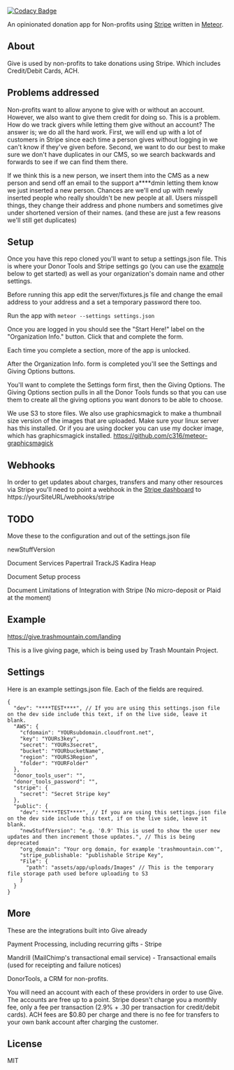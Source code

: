 [![Codacy Badge](https://www.codacy.com/project/badge/cd0a18c7433547279f5409d4ec3297c1)](https://www.codacy.com/app/c316/give)


An opinionated donation app for Non-profits using <a href="https://stripe.com">Stripe</a> 
written in <a href="https://meteor.com">Meteor</a>.


## About

Give is used by non-profits to take donations using Stripe. Which includes Credit/Debit Cards, ACH. 

## Problems addressed

Non-profits want to allow anyone to give with or without an account. 
However, we also want to give them credit for doing so. This is a problem. 
How do we track givers while letting them give without an account? The answer is;
 we do all the hard work. First, we will end up with a lot of customers in Stripe
  since each time a person gives without logging in we can't know if they've given before.
Second, we want to do our best to make sure we don't have duplicates in our CMS,
 so we search backwards and forwards to see if we can find them there.

If we think this is a new person, we insert them into the CMS as a new person 
and send off an email to the support a****dmin letting them know we just inserted a 
new person. Chances are we'll end up with newly inserted people who really shouldn't
 be new people at all. Users misspell things, they change their address and phone
  numbers and sometimes give under shortened version of their names. (and these 
  are just a few reasons we'll still get duplicates)



## Setup

Once you have this repo cloned you'll want to setup a settings.json file. This 
is where your Donor Tools and Stripe settings go (you can use the [example](/#settings) below 
to get started) as well as your organization's domain name and other settings. 

Before running this app edit the server/fixtures.js file and change the email 
address to your address and a set a temporary password there too.

Run the app with ```meteor --settings settings.json```

Once you are logged in you should see the "Start Here!" label on the "Organization 
Info." button. Click that and complete the form.

Each time you complete a section, more of the app is unlocked.

After the Organization Info. form is completed you'll see the Settings and Giving 
Options buttons. 

You'll want to complete the Settings form first, then the Giving Options. The 
Giving Options section pulls in all the Donor Tools funds so that you can use 
them to create all the giving options you want donors to be able to choose. 

We use S3 to store files. We also use graphicsmagick to make a thumbnail size version of
the images that are uploaded. Make sure your linux server has this installed. 
Or if you are using docker you can use my docker image, which has graphicsmagick installed.
https://github.com/c316/meteor-graphicsmagick

## Webhooks 

In order to get updates about charges, transfers and many other resources via Stripe 
you'll need to point a webhook in the 
<a href="https://dashboard.stripe.com/dashboard">Stripe dashboard</a> to 
https://yourSiteURL/webhooks/stripe

## TODO

Move these to the configuration and out of the settings.json file

  newStuffVersion

Document Services
  Papertrail
  TrackJS
  Kadira
  Heap

Document Setup process

Document Limitations of Integration with Stripe (No micro-deposit or Plaid at the moment)

## Example

https://give.trashmountain.com/landing

This is a live giving page, which is being used by Trash Mountain Project. 

## Settings <a name="settings"></a>

Here is an example settings.json file. Each of the fields are required.

```
{
  "dev": "****TEST****", // If you are using this settings.json file on the dev side include this text, if on the live side, leave it blank.
  "AWS": {
    "cfdomain": "YOURsubdomain.cloudfront.net",
    "key": "YOURs3key",
    "secret": "YOURs3secret",
    "bucket": "YOURbucketName",
    "region": "YOURS3Region",
    "folder": "YOURFolder"
  },
  "donor_tools_user": "",
  "donor_tools_password": "",
  "stripe": {
    "secret": "Secret Stripe key"
  },
  "public": {
    "dev": "****TEST****", // If you are using this settings.json file on the dev side include this text, if on the live side, leave it blank.
    "newStuffVersion": "e.g. '0.9' This is used to show the user new updates and then increment those updates.", // This is being deprecated
    "org_domain": "Your org domain, for example 'trashmountain.com'",
    "stripe_publishable: "publishable Stripe Key",
    "File": {
      "path": "assets/app/uploads/Images" // This is the temporary file storage path used before uploading to S3
    }
  }
}
```

## More

These are the integrations built into Give already

Payment Processing, including recurring gifts - Stripe

Mandrill (MailChimp's transactional email service) - Transactional emails (used for receipting and failure notices)

DonorTools, a CRM for non-profits.

You will need an account with each of these providers in order to use Give. 
The accounts are free up to a point. Stripe doesn't charge you a monthly fee, 
only a fee per transaction (2.9% + .30 per transaction for credit/debit cards). 
ACH fees are $0.80 per charge and there is no fee for transfers to your own bank account after charging the customer. 

## License

MIT
